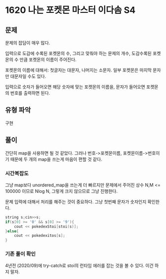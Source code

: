 # 1620 나는 포켓몬 마스터 이다솜 S4

## 문제

문제의 잡담이 매우 많다.

입력으로 도감에 수록된 포켓몬의 수, 그리고 맞춰야 하는 문제의 개수, 도감수록된 포켓몬의 수 만큼 포켓몬의 이름이 주어진다.

포켓몬의 이름에 대해서: 첫글자는 대문자, 나머지는 소문자. 일부 포켓몬은 마지막 문자만 대문자일 수도 있다.

입력으로 숫자가 들어오면 해당 숫자에 맞는 포켓몬의 이름을, 문자가 들어오면 포켓몬의 번호를 출력하면 된다.

## 유형 파악

구현

## 풀이

간단히 map을 사용하면 될 것 같았다. 그러나 번호->포켓몬이름, 포켓몬이름->번호이기 때문에 두 개의 map을 쓰는게 마음이 편할 것 같다.

### 시간복잡도

그냥 map보다 unordered_map을 쓰는게 더 빠르지만 문제에서 주어진 상수 N,M <= 100000 이므로 Nlog N, 그렇게 크지 않으므로 그냥 진행한다.


문제 입력에 대해서 처리를 해주는 것이 중요하다. 그냥 첫번째 문자가 숫자인지 확인한다.

```cpp
string s;cin>>s;
if(s[0] >= '0' && s[0] >= '9'){
    cout << pokedexStoi[stoi(s)];
}else{
    cout << pokedexitos[s];
}
```

### 기존 풀이 확인

4년전 (2020/09)에 try-catch로 stoi의 런타임 에러를 잡는 것을 볼 수 있다. 이건 하지 말자.